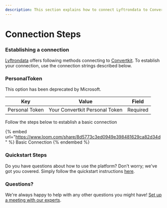 ```yaml
---
description: This section explains how to connect Lyftrondata to Convertkit.
---
```


# Connection Steps

### Establishing a connection

[Lyftrondata](https://www.lyftrondata.com) offers following methods connecting to [Convertkit](https://www.lyftrondata.com/integration/marketing-analytics/convertkit/). To establish your connection, use the connection strings described below.

### PersonalToken

This option has been deprecated by Microsoft.

| Key            | Value                          | Field    |
| -------------- | ------------------------------ | -------- |
| Personal Token | Your Convertkit Personal Token | Required |

Follow the steps below to establish a basic connection

{% embed url="https://www.loom.com/share/8d5773c3ed0949e398481629ca82d34d" %}
Basic Connection
{% endembed %}

### Quickstart Steps

Do you have questions about how to use the platform? Don't worry; we've got you covered. Simply follow the quickstart instructions [here](./).

### Questions? <a href="#questions" id="questions"></a>

We're always happy to help with any other questions you might have! [Set up a meeting with our experts](https://www.lyftrondata.com/book-a-meeting/).
